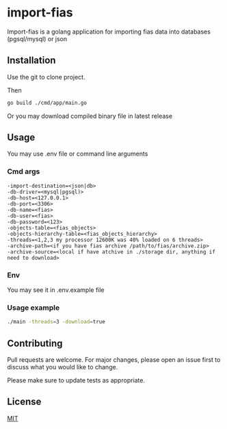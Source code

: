 # import-fias

Import-fias is a golang application for importing fias data into databases (pgsql/mysql) or json

## Installation

Use the git to clone project.

Then
```bash
go build ./cmd/app/main.go
```
Or you may download compiled binary file in latest release


## Usage

You may use .env file or command line arguments

### Cmd args

```
-import-destination=<json|db>
-db-driver=<mysql|pgsql)>
-db-host=<127.0.0.1>
-db-port=<3306>
-db-name=<fias>
-db-user=<fias>
-db-password=<123>
-objects-table=<fias_objects>
-objects-hierarchy-table=<fias_objects_hierarchy>
-threads=<1,2,3 my processor 12600K was 40% loaded on 6 threads>
-archive-path=<if you have fias archive /path/to/fias/archive.zip>
-archive-source=<local if have atchive in ./storage dir, anything if need to download>
```

### Env

You may see it in .env.example file

### Usage example

```bash
./main -threads=3 -download=true
```

## Contributing

Pull requests are welcome. For major changes, please open an issue first
to discuss what you would like to change.

Please make sure to update tests as appropriate.

## License

[MIT](https://choosealicense.com/licenses/mit/)